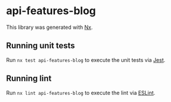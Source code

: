 # api-features-blog

This library was generated with [Nx](https://nx.dev).

## Running unit tests

Run `nx test api-features-blog` to execute the unit tests via [Jest](https://jestjs.io).

## Running lint

Run `nx lint api-features-blog` to execute the lint via [ESLint](https://eslint.org/).
